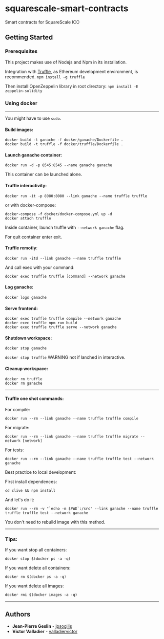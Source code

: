 # squarescale-smart-contracts
Smart contracts for SquareScale ICO

## Getting Started

### Prerequisites
This project makes use of Nodejs and Npm in its installation.

Integration with [Truffle](https://github.com/ConsenSys/truffle), as Ethereum development environment, is recommended.
`npm install -g truffle`

Then install OpenZeppelin library in root directory:
`npm install -E zeppelin-solidity`

### Using docker

___

You might have to use `sudo`.

#### Build images:
```
docker build -t ganache -f docker/ganache/Dockerfile .
docker build -t truffle -f docker/truffle/Dockerfile .
```

#### Launch ganache container:
`docker run -d -p 8545:8545 --name ganache ganache`

This container can be launched alone.

#### Truffle interactivity:
`docker run -it -p 8080:8080 --link ganache --name truffle truffle`

or with docker-compose:

```
docker-compose -f docker/docker-compose.yml up -d
docker attach truffle
```

Inside container, launch truffle with `--network ganache` flag.

For quit container enter exit.

#### Truffle remotly:
`docker run -itd --link ganache --name truffle truffle`

And call exec with your command:

`docker exec truffle truffle [command] --network ganache`

#### Log ganache:
`docker logs ganache`

#### Serve frontend:
```
docker exec truffle truffle compile --network ganache
docker exec truffle npm run build
docker exec truffle truffle serve --network ganache
```

#### Shutdown workspace:
`docker stop ganache`

`docker stop truffle` WARNING not if lanched in interactive.

#### Cleanup workspace:
```
docker rm truffle
docker rm ganache
```

---

#### Truffle one shot commands:
For compile:

`docker run --rm --link ganache --name truffle truffle compile`

For migrate:

`docker run --rm --link ganache --name truffle truffle migrate --network [network]`

For tests:

`docker run --rm --link ganache --name truffle truffle test --network ganache`

Best practice to local development:

First install dependences:

`cd clive && npm install`

And let's do it:

```
docker run --rm -v "`echo -n $PWD`:/src" --link ganache --name truffle truffle truffle test --network ganache
```

You don't need to rebuild image with this method.

***

### Tips:
If you want stop all containers:

`docker stop $(docker ps -a -q)`

If you want delete all containers:

`docker rm $(docker ps -a -q)`

If you want delete all images:

`docker rmi $(docker images -a -q)`


___

## Authors
* **Jean-Pierre Geslin** - [jpsogilis](https://github.com/jpsogilis)
* **Victor Valladier** - [valladiervictor](https://github.com/valladiervictor)
